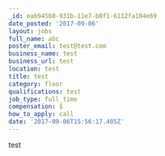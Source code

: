 ```yaml
---
_id: eab94560-931b-11e7-b0f1-6112fa184e69
date_posted: '2017-09-06'
layout: jobs
full_name: abc
poster_email: test@test.com
business_name: test
business_url: test
location: test
title: test
category: floor
qualifications: test
job_type: full_time
compensation: $
how_to_apply: call
date: '2017-09-06T15:56:17.405Z'
---
```

test
